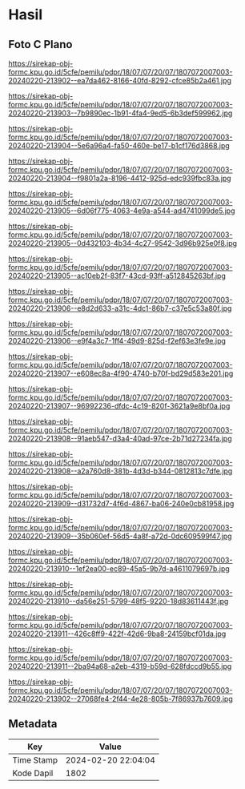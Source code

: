 # Hasil

## Foto C Plano

https://sirekap-obj-formc.kpu.go.id/5cfe/pemilu/pdpr/18/07/07/20/07/1807072007003-20240220-213902--ea7da462-8166-40fd-8292-cfce85b2a461.jpg

https://sirekap-obj-formc.kpu.go.id/5cfe/pemilu/pdpr/18/07/07/20/07/1807072007003-20240220-213903--7b9890ec-1b91-4fa4-9ed5-6b3def599962.jpg

https://sirekap-obj-formc.kpu.go.id/5cfe/pemilu/pdpr/18/07/07/20/07/1807072007003-20240220-213904--5e6a96a4-fa50-460e-be17-b1cf176d3868.jpg

https://sirekap-obj-formc.kpu.go.id/5cfe/pemilu/pdpr/18/07/07/20/07/1807072007003-20240220-213904--f9801a2a-8196-4412-925d-edc939fbc83a.jpg

https://sirekap-obj-formc.kpu.go.id/5cfe/pemilu/pdpr/18/07/07/20/07/1807072007003-20240220-213905--6d06f775-4063-4e9a-a544-ad4741099de5.jpg

https://sirekap-obj-formc.kpu.go.id/5cfe/pemilu/pdpr/18/07/07/20/07/1807072007003-20240220-213905--0d432103-4b34-4c27-9542-3d96b925e0f8.jpg

https://sirekap-obj-formc.kpu.go.id/5cfe/pemilu/pdpr/18/07/07/20/07/1807072007003-20240220-213905--ac10eb2f-83f7-43cd-93ff-a512845263bf.jpg

https://sirekap-obj-formc.kpu.go.id/5cfe/pemilu/pdpr/18/07/07/20/07/1807072007003-20240220-213906--e8d2d633-a31c-4dc1-86b7-c37e5c53a80f.jpg

https://sirekap-obj-formc.kpu.go.id/5cfe/pemilu/pdpr/18/07/07/20/07/1807072007003-20240220-213906--e9f4a3c7-1ff4-49d9-825d-f2ef63e3fe9e.jpg

https://sirekap-obj-formc.kpu.go.id/5cfe/pemilu/pdpr/18/07/07/20/07/1807072007003-20240220-213907--e608ec8a-4f90-4740-b70f-bd29d583e201.jpg

https://sirekap-obj-formc.kpu.go.id/5cfe/pemilu/pdpr/18/07/07/20/07/1807072007003-20240220-213907--96992236-dfdc-4c19-820f-3621a9e8bf0a.jpg

https://sirekap-obj-formc.kpu.go.id/5cfe/pemilu/pdpr/18/07/07/20/07/1807072007003-20240220-213908--91aeb547-d3a4-40ad-97ce-2b71d27234fa.jpg

https://sirekap-obj-formc.kpu.go.id/5cfe/pemilu/pdpr/18/07/07/20/07/1807072007003-20240220-213908--a2a760d8-381b-4d3d-b344-0812813c7dfe.jpg

https://sirekap-obj-formc.kpu.go.id/5cfe/pemilu/pdpr/18/07/07/20/07/1807072007003-20240220-213909--d31732d7-4f6d-4867-ba06-240e0cb81958.jpg

https://sirekap-obj-formc.kpu.go.id/5cfe/pemilu/pdpr/18/07/07/20/07/1807072007003-20240220-213909--35b060ef-56d5-4a8f-a72d-0dc609599f47.jpg

https://sirekap-obj-formc.kpu.go.id/5cfe/pemilu/pdpr/18/07/07/20/07/1807072007003-20240220-213910--1ef2ea00-ec89-45a5-9b7d-a4611079697b.jpg

https://sirekap-obj-formc.kpu.go.id/5cfe/pemilu/pdpr/18/07/07/20/07/1807072007003-20240220-213910--da56e251-5799-48f5-9220-18d83611443f.jpg

https://sirekap-obj-formc.kpu.go.id/5cfe/pemilu/pdpr/18/07/07/20/07/1807072007003-20240220-213911--426c8ff9-422f-42d6-9ba8-24159bcf01da.jpg

https://sirekap-obj-formc.kpu.go.id/5cfe/pemilu/pdpr/18/07/07/20/07/1807072007003-20240220-213911--2ba94a68-a2eb-4319-b59d-628fdccd9b55.jpg

https://sirekap-obj-formc.kpu.go.id/5cfe/pemilu/pdpr/18/07/07/20/07/1807072007003-20240220-213902--27068fe4-2f44-4e28-805b-7f86937b7609.jpg


## Metadata

| Key        | Value               |
| ---------- | ------------------- |
| Time Stamp | 2024-02-20 22:04:04 |
| Kode Dapil | 1802                |



